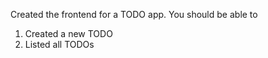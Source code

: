 
Created the frontend for a TODO app. 
You should be able to 
1. Created a new TODO
2. Listed all TODOs


